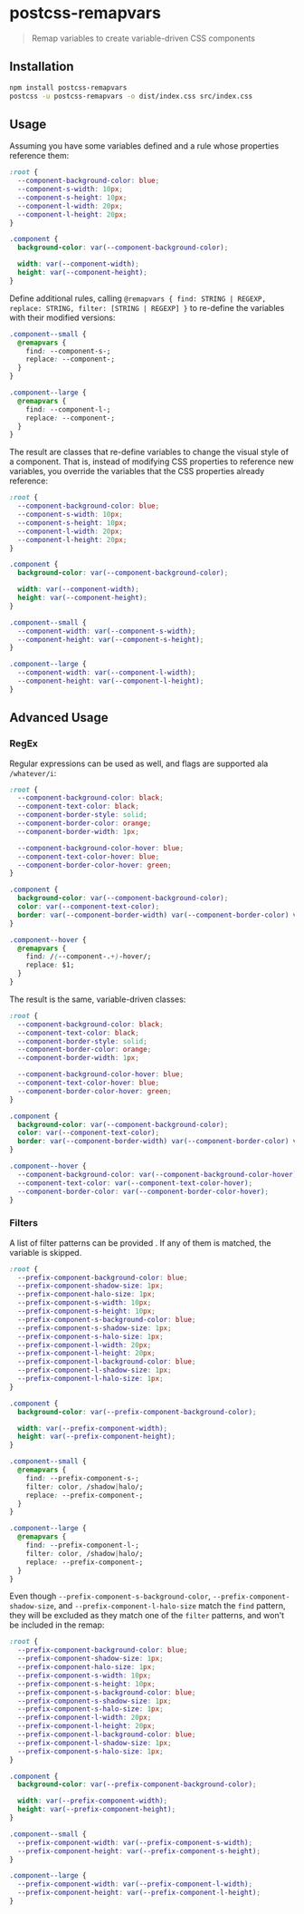 # postcss-remapvars
> Remap variables to create variable-driven CSS components

## Installation

```sh
npm install postcss-remapvars
postcss -u postcss-remapvars -o dist/index.css src/index.css
```

## Usage

Assuming you have some variables defined and a rule whose properties reference them:

```css
:root {
  --component-background-color: blue;
  --component-s-width: 10px;
  --component-s-height: 10px;
  --component-l-width: 20px;
  --component-l-height: 20px;
}

.component {
  background-color: var(--component-background-color);

  width: var(--component-width);
  height: var(--component-height);
}
```

Define additional rules, calling `@remapvars { find: STRING | REGEXP, replace: STRING, filter: [STRING | REGEXP] }` to re-define the variables with their modified versions:

```css
.component--small {
  @remapvars {
    find: --component-s-;
    replace: --component-;
  }
}

.component--large {
  @remapvars {
    find: --component-l-;
    replace: --component-;
  }
}
```

The result are classes that re-define variables to change the visual style of a component. That is, instead of modifying CSS properties to reference new variables, you override the variables that the CSS properties already reference:

```css
:root {
  --component-background-color: blue;
  --component-s-width: 10px;
  --component-s-height: 10px;
  --component-l-width: 20px;
  --component-l-height: 20px;
}

.component {
  background-color: var(--component-background-color);

  width: var(--component-width);
  height: var(--component-height);
}

.component--small {
  --component-width: var(--component-s-width);
  --component-height: var(--component-s-height);
}

.component--large {
  --component-width: var(--component-l-width);
  --component-height: var(--component-l-height);
}
```

## Advanced Usage

### RegEx

Regular expressions can be used as well, and flags are supported ala `/whatever/i`:

```css
:root {
  --component-background-color: black;
  --component-text-color: black;
  --component-border-style: solid;
  --component-border-color: orange;
  --component-border-width: 1px;

  --component-background-color-hover: blue;
  --component-text-color-hover: blue;
  --component-border-color-hover: green;
}

.component {
  background-color: var(--component-background-color);
  color: var(--component-text-color);
  border: var(--component-border-width) var(--component-border-color) var(--component-border-style);
}

.component--hover {
  @remapvars {
    find: /(--component-.+)-hover/;
    replace: $1;
  }
}
```

The result is the same, variable-driven classes:

```css
:root {
  --component-background-color: black;
  --component-text-color: black;
  --component-border-style: solid;
  --component-border-color: orange;
  --component-border-width: 1px;

  --component-background-color-hover: blue;
  --component-text-color-hover: blue;
  --component-border-color-hover: green;
}

.component {
  background-color: var(--component-background-color);
  color: var(--component-text-color);
  border: var(--component-border-width) var(--component-border-color) var(--component-border-style);
}

.component--hover {
  --component-background-color: var(--component-background-color-hover);
  --component-text-color: var(--component-text-color-hover);
  --component-border-color: var(--component-border-color-hover);
}
```

### Filters

A list of filter patterns can be provided . If any of them is matched, the variable is skipped.

```css
:root {
  --prefix-component-background-color: blue;
  --prefix-component-shadow-size: 1px;
  --prefix-component-halo-size: 1px;
  --prefix-component-s-width: 10px;
  --prefix-component-s-height: 10px;
  --prefix-component-s-background-color: blue;
  --prefix-component-s-shadow-size: 1px;
  --prefix-component-s-halo-size: 1px;
  --prefix-component-l-width: 20px;
  --prefix-component-l-height: 20px;
  --prefix-component-l-background-color: blue;
  --prefix-component-l-shadow-size: 1px;
  --prefix-component-l-halo-size: 1px;
}

.component {
  background-color: var(--prefix-component-background-color);

  width: var(--prefix-component-width);
  height: var(--prefix-component-height);
}

.component--small {
  @remapvars {
    find: --prefix-component-s-;
    filter: color, /shadow|halo/;
    replace: --prefix-component-;
  }
}

.component--large {
  @remapvars {
    find: --prefix-component-l-;
    filter: color, /shadow|halo/;
    replace: --prefix-component-;
  }
}
```

Even though `--prefix-component-s-background-color`, `--prefix-component-shadow-size`, and `--prefix-component-l-halo-size` match the `find` pattern, they will be excluded as they match one of the `filter` patterns, and won't be included in the remap:

```css
:root {
  --prefix-component-background-color: blue;
  --prefix-component-shadow-size: 1px;
  --prefix-component-halo-size: 1px;
  --prefix-component-s-width: 10px;
  --prefix-component-s-height: 10px;
  --prefix-component-s-background-color: blue;
  --prefix-component-s-shadow-size: 1px;
  --prefix-component-s-halo-size: 1px;
  --prefix-component-l-width: 20px;
  --prefix-component-l-height: 20px;
  --prefix-component-l-background-color: blue;
  --prefix-component-l-shadow-size: 1px;
  --prefix-component-s-halo-size: 1px;
}

.component {
  background-color: var(--prefix-component-background-color);

  width: var(--prefix-component-width);
  height: var(--prefix-component-height);
}

.component--small {
  --prefix-component-width: var(--prefix-component-s-width);
  --prefix-component-height: var(--prefix-component-s-height);
}

.component--large {
  --prefix-component-width: var(--prefix-component-l-width);
  --prefix-component-height: var(--prefix-component-l-height);
}

```
